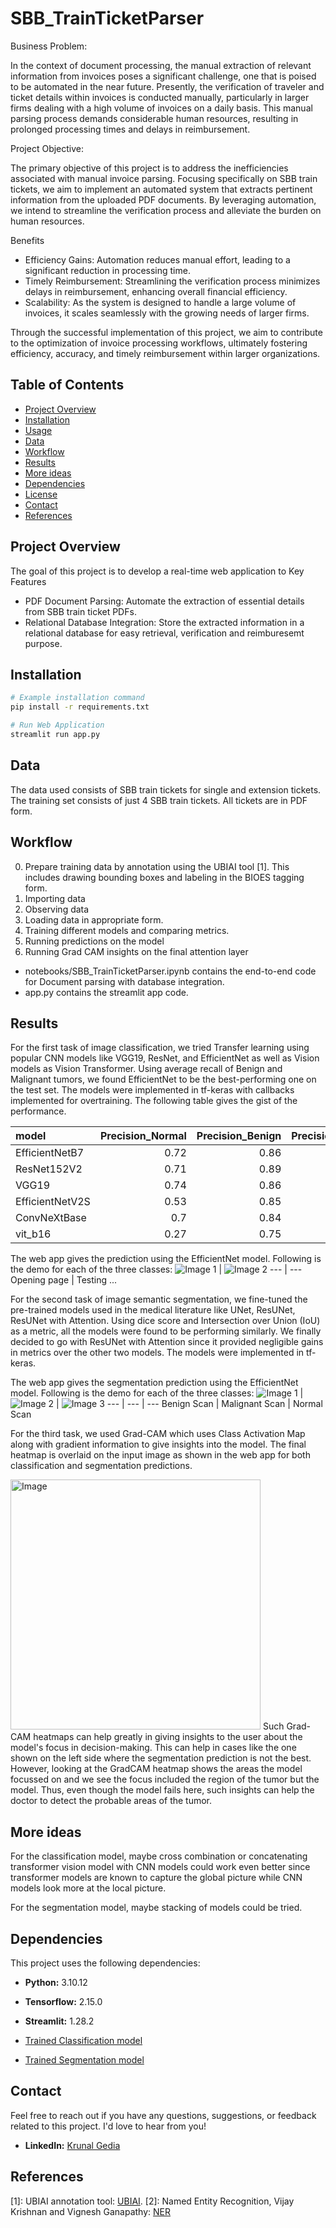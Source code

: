 # SBB_TrainTicketParser

Business Problem:

In the context of document processing, the manual extraction of relevant information from invoices poses a significant challenge, one that is poised to be automated in the near future. Presently, the verification of traveler and ticket details within invoices is conducted manually, particularly in larger firms dealing with a high volume of invoices on a daily basis. This manual parsing process demands considerable human resources, resulting in prolonged processing times and delays in reimbursement.

Project Objective:

The primary objective of this project is to address the inefficiencies associated with manual invoice parsing. Focusing specifically on SBB train tickets, we aim to implement an automated system that extracts pertinent information from the uploaded PDF documents. By leveraging automation, we intend to streamline the verification process and alleviate the burden on human resources.

Benefits

* Efficiency Gains: Automation reduces manual effort, leading to a significant reduction in processing time.
* Timely Reimbursement: Streamlining the verification process minimizes delays in reimbursement, enhancing overall financial efficiency.
* Scalability: As the system is designed to handle a large volume of invoices, it scales seamlessly with the growing needs of larger firms.

Through the successful implementation of this project, we aim to contribute to the optimization of invoice processing workflows, ultimately fostering efficiency, accuracy, and timely reimbursement within larger organizations.

## Table of Contents

- [Project Overview](#project-overview)
- [Installation](#installation)
- [Usage](#usage)
- [Data](#data)
- [Workflow](#workflow)
- [Results](#results)
- [More ideas](#More-ideas)
- [Dependencies](#dependencies)
- [License](#license)
- [Contact](#contact)
- [References](#references)

## Project Overview

The goal of this project is to develop a real-time web application to
Key Features
* PDF Document Parsing: Automate the extraction of essential details from SBB train ticket PDFs.
* Relational Database Integration: Store the extracted information in a relational database for easy retrieval, verification and reimburesemt purpose.


## Installation

```bash
# Example installation command
pip install -r requirements.txt

# Run Web Application
streamlit run app.py
```

## Data

The data used consists of SBB train tickets for single and extension tickets. The training set consists of just 4 SBB train tickets. All tickets are in PDF form.

## Workflow
0. Prepare training data by annotation using the UBIAI tool [1]. This includes drawing bounding boxes and labeling in the BIOES tagging form.
1. Importing data
2. Observing data
3. Loading data in appropriate form.
4. Training different models and comparing metrics.
5. Running predictions on the model
6. Running Grad CAM insights on the final attention layer

* notebooks/SBB_TrainTicketParser.ipynb contains the end-to-end code for Document parsing with database integration.
* app.py contains the streamlit app code.

## Results

For the first task of image classification, we tried Transfer learning using popular CNN models like VGG19, ResNet, and EfficientNet as well as Vision models as Vision Transformer. Using average recall of Benign and Malignant tumors, we found EfficientNet to be the best-performing one on the test set. The models were implemented in tf-keras with callbacks implemented for overtraining.
The following table gives the gist of the performance.

| model           |   Precision_Normal |   Precision_Benign |   Precision_Malignant |   Recall_Normal |   Recall_Benign |   Recall_Malignant |   Recall_BM |
|:----------------|-------------------:|-------------------:|----------------------:|----------------:|----------------:|-------------------:|------------:|
| EfficientNetB7  |               0.72 |               0.86 |                  0.82 |            0.85 |            0.83 |               0.78 |        0.81 |
| ResNet152V2     |               0.71 |               0.89 |                  0.86 |            0.89 |            0.88 |               0.73 |        0.8  |
| VGG19           |               0.74 |               0.86 |                  0.62 |            0.93 |            0.73 |               0.73 |        0.73 |
| EfficientNetV2S |               0.53 |               0.85 |                  0.69 |            0.89 |            0.69 |               0.66 |        0.68 |
| ConvNeXtBase    |               0.7  |               0.84 |                  0.7  |            0.78 |            0.8  |               0.73 |        0.76 |
| vit_b16         |               0.27 |               0.75 |                  0.45 |            0.81 |            0.07 |               0.73 |        0.4  |

The web app gives the prediction using the EfficientNet model. Following is the demo for each of the three classes:
![Image 1](https://github.com/krunalgedia/SBB_TrainTicketParser/blob/main/images_app/sample.gif) | ![Image 2](https://github.com/krunalgedia/SBB_TrainTicketParser/blob/main/images_app/test.gif)
--- | --- 
Opening page | Testing ... 


For the second task of image semantic segmentation, we fine-tuned the pre-trained models used in the medical literature like UNet, ResUNet, ResUNet with Attention. Using dice score and Intersection over Union (IoU) as a metric, all the models were found to be performing similarly. We finally decided to go with ResUNet with Attention since it provided negligible gains in metrics over the other two models. The models were implemented in tf-keras.

The web app gives the segmentation prediction using the EfficientNet model. Following is the demo for each of the three classes:
![Image 1](https://github.com/krunalgedia/BreastTumourClassificationAndSegmentationWithGradCAM/blob/main/images_app/benign.gif) | ![Image 2](https://github.com/krunalgedia/BreastTumourClassificationAndSegmentationWithGradCAM/blob/main/images_app/malignant.gif) | ![Image 3](https://github.com/krunalgedia/BreastTumourClassificationAndSegmentationWithGradCAM/blob/main/images_app/normal.gif)
--- | --- | ---
Benign Scan | Malignant Scan | Normal Scan

For the third task, we used Grad-CAM which uses Class Activation Map along with gradient information to give insights into the model. The final heatmap is overlaid on the input image as shown in the web app for both classification and segmentation predictions.

<img src="https://github.com/krunalgedia/BreastTumourClassificationAndSegmentationWithGradCAM/blob/main/images_app/difficult.gif" alt="Image" width="400"/> Such Grad-CAM heatmaps can help greatly in giving insights to the user about the model's focus in decision-making. This can help in cases like the one shown on the left side where the segmentation prediction is not the best. However, looking at the GradCAM heatmap shows the areas the model focussed on and we see the focus included the region of the tumor but the model. Thus, even though the model fails here, such insights can help the doctor to detect the probable areas of the tumor.

## More ideas

For the classification model, maybe cross combination or concatenating transformer vision model with CNN models could work even better since transformer models are known to capture the global picture while CNN models look more at the local picture. 

For the segmentation model, maybe stacking of models could be tried.

## Dependencies

This project uses the following dependencies:

- **Python:** 3.10.12
- **Tensorflow:** 2.15.0
- **Streamlit:** 1.28.2 

- [Trained Classification model](https://www.dropbox.com/scl/fi/lnp23cdyo4eq0nckn2vtq/Detection_model?rlkey=ll5wy8fhw4mb9fopk83xdkbn0&dl=0)
- [Trained Segmentation model](https://www.dropbox.com/scl/fi/cq1tescfxr1uvp8z8fb2g/Segmentation_model?rlkey=s81dvvzzdlj0q92kjxvno78vr&dl=0)
  
## Contact

Feel free to reach out if you have any questions, suggestions, or feedback related to this project. I'd love to hear from you!

- **LinkedIn:** [Krunal Gedia](https://www.linkedin.com/in/krunal-gedia-00188899/)

## References
[1]: UBIAI annotation tool: [UBIAI](https://app.ubiai.tools/Projects).
[2]: Named Entity Recognition, Vijay Krishnan and Vignesh Ganapathy: [NER](http://cs229.stanford.edu/proj2005/KrishnanGanapathy-NamedEntityRecognition.pdf) 


